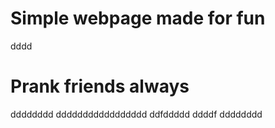 # Simple webpage made for fun
dddd
# Prank friends always
dddddddd
ddddddddddddddddd
ddfddddd
ddddf
dddddddd